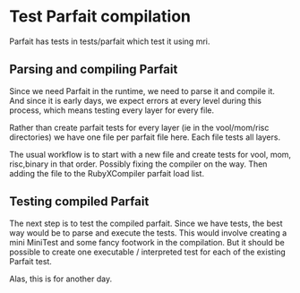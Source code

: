 # Test Parfait compilation

Parfait has tests in tests/parfait which test it using mri.

## Parsing and compiling Parfait

Since we need Parfait in the runtime, we need to parse it and compile it.
And since it is early days, we expect errors at every level during this process, which
means testing every layer for every file.

Rather than create parfait tests for every layer (ie in the vool/mom/risc directories)
we have one file per parfait file here. Each file tests all layers.

The usual workflow is to start with a new file and create tests for vool, mom, risc,binary
in that order. Possibly fixing the compiler on the way. Then adding the file to
the RubyXCompiler parfait load list.

## Testing compiled Parfait

The next step is to test the compiled parfait. Since we have tests, the best way would
be to parse and execute the tests. This would involve creating a mini MiniTest and some
fancy footwork in the compilation. But it should be possible to create one executable /
interpreted test for each of the existing Parfait test.

Alas, this is for another day.

